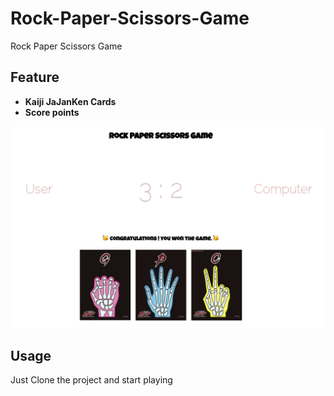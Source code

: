 # Rock-Paper-Scissors-Game
Rock Paper Scissors Game

## Feature

* **Kaiji JaJanKen Cards**
* **Score points**

![alt text](https://github.com/SimoMazil/Rock-Paper-Scissors-Game/blob/master/images/ScreenShot.png)

## Usage

Just Clone the project and start playing
